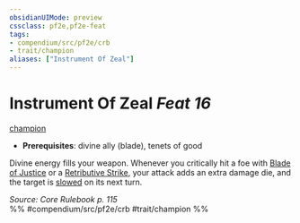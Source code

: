 ```yaml
---
obsidianUIMode: preview
cssclass: pf2e,pf2e-feat
tags:
- compendium/src/pf2e/crb
- trait/champion
aliases: ["Instrument Of Zeal"]
---
```

# Instrument Of Zeal  *Feat 16*  
[champion](/rules/traits/champion.md)  

- **Prerequisites**: divine ally (blade), tenets of good

Divine energy fills your weapon. Whenever you critically hit a foe with [Blade of Justice](/compendium/feats/blade-of-justice.md) or a [Retributive Strike](/rules/actions/retributive-strike.md), your attack adds an extra damage die, and the target is [slowed](/rules/conditions.md#Slowed) on its next turn.

*Source: Core Rulebook p. 115*  
%% #compendium/src/pf2e/crb #trait/champion %%